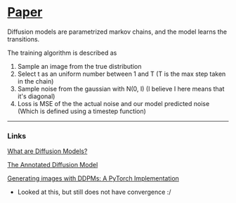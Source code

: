 
# [Paper](https://arxiv.org/pdf/2006.11239.pdf)
Diffusion models are parametrized markov chains, and the model learns the transitions.

The training algorithm is described as 
1. Sample an image from the true distribution
2. Select t as an uniform number between 1 and T (T is the max step taken in the chain)
3. Sample noise from the gaussian with N(0, I) (I believe I here means that it's diagonal)
4. Loss is MSE of the the actual noise and our model predicted noise (Which is defined using a timestep function)

---

### Links

[ What are Diffusion Models? ](https://lilianweng.github.io/posts/2021-07-11-diffusion-models/)

[  The Annotated Diffusion Model ](https://huggingface.co/blog/annotated-diffusion)

[Generating images with DDPMs: A PyTorch Implementation]( https://medium.com/mlearning-ai/enerating-images-with-ddpms-a-pytorch-implementation-cef5a2ba8cb1  )
- Looked at this, but still does not have convergence :/
